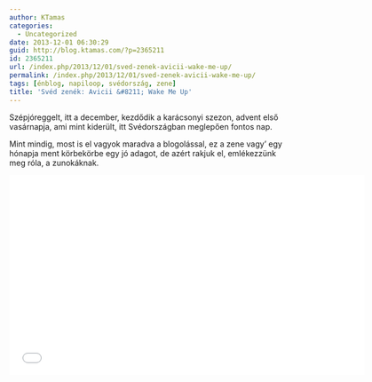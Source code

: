 ```yaml
---
author: KTamas
categories:
  - Uncategorized
date: 2013-12-01 06:30:29
guid: http://blog.ktamas.com/?p=2365211
id: 2365211
url: /index.php/2013/12/01/sved-zenek-avicii-wake-me-up/
permalink: /index.php/2013/12/01/sved-zenek-avicii-wake-me-up/
tags: [énblog, napiloop, svédország, zene]
title: 'Svéd zenék: Avicii &#8211; Wake Me Up'
---
```


Szépjóreggelt, itt a december, kezdődik a karácsonyi szezon, advent első vasárnapja, ami mint kiderült, itt Svédországban meglepően fontos nap.

Mint mindig, most is el vagyok maradva a blogolással, ez a zene vagy&#8217; egy hónapja ment körbekörbe egy jó adagot, de azért rakjuk el, emlékezzünk meg róla, a zunokáknak.

<p><iframe width="640" height="360" src="//www.youtube.com/embed/IcrbM1l_BoI?rel=0" frameborder="0" allowfullscreen=""></iframe></p>
